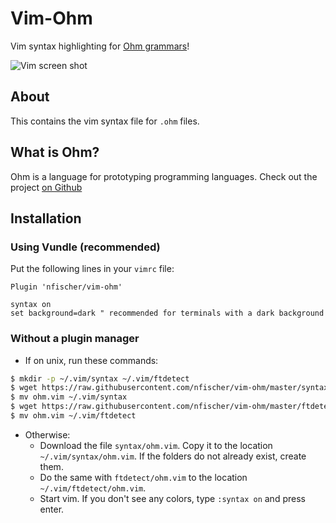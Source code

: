 Vim-Ohm
=======

Vim syntax highlighting for [Ohm grammars](https://github.com/pangloss/vim-javascript)!

![Vim screen shot](https://i.imgur.com/4622lKb.png "Ohm in technicolor!")

About
-----

This contains the vim syntax file for `.ohm` files.

What is Ohm?
------------

Ohm is a language for prototyping programming languages. Check out the project
[on Github](https://github.com/cdglabs/ohm)

Installation
------------

### Using Vundle (recommended)

Put the following lines in your `vimrc` file:

```Vim
Plugin 'nfischer/vim-ohm'

syntax on
set background=dark " recommended for terminals with a dark background
```

### Without a plugin manager

 - If on unix, run these commands:

  ```Bash
  $ mkdir -p ~/.vim/syntax ~/.vim/ftdetect
  $ wget https://raw.githubusercontent.com/nfischer/vim-ohm/master/syntax/ohm.vim
  $ mv ohm.vim ~/.vim/syntax
  $ wget https://raw.githubusercontent.com/nfischer/vim-ohm/master/ftdetect/ohm.vim
  $ mv ohm.vim ~/.vim/ftdetect
  ```

 - Otherwise:
    - Download the file `syntax/ohm.vim`. Copy it to the location
      `~/.vim/syntax/ohm.vim`.  If the folders do not already exist, create
      them.
    - Do the same with `ftdetect/ohm.vim` to the location
      `~/.vim/ftdetect/ohm.vim`.
    - Start vim. If you don't see any colors, type `:syntax on` and press enter.
